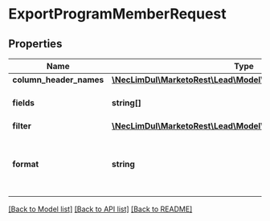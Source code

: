 # ExportProgramMemberRequest

## Properties
Name | Type | Description | Notes
------------ | ------------- | ------------- | -------------
**column_header_names** | [**\NecLimDul\MarketoRest\Lead\Model\ColumnHeaderNames**](ColumnHeaderNames.md) |  | [optional] 
**fields** | **string[]** | Comma-separated list of fields to include in the file | 
**filter** | [**\NecLimDul\MarketoRest\Lead\Model\ExportProgramMemberFilter**](ExportProgramMemberFilter.md) |  | 
**format** | **string** | File format to create(\&quot;CSV\&quot;, \&quot;TSV\&quot;, \&quot;SSV\&quot;).  Default is \&quot;CSV\&quot; | [optional] 

[[Back to Model list]](../README.md#documentation-for-models) [[Back to API list]](../README.md#documentation-for-api-endpoints) [[Back to README]](../README.md)


